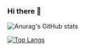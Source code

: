 ### Hi there 👋

![Anurag's GitHub stats](https://github-readme-stats.vercel.app/api?username=husseyhh&count_private=true&show_icons=true&theme=radical)


[![Top Langs](https://github-readme-stats.vercel.app/api/top-langs/?username=michelleuf&count_private=true&layout=compact&theme=radical)](https://github.com/anuraghazra/github-readme-stats)
<!--
*husseyhh/husseyhh* is a ✨ special ✨ repository because its `README.md` (this file) appears on your GitHub profile.

Here are some ideas to get you started:

- 🔭 I’m currently working on ...
- 🌱 I’m currently learning ...
- 👯 I’m looking to collaborate on ...
- 🤔 I’m looking for help with ...
- 💬 Ask me about ...
 📫 How to reach me: https://www.linkedin.com/in/michelle-fernando/
- 😄 Pronouns: ...
- ⚡ Fun fact: ...
-->
